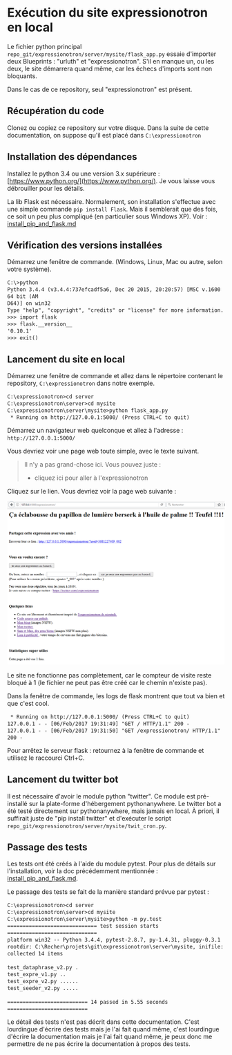 # Exécution du site expressionotron en local

Le fichier python principal `repo_git/expressionotron/server/mysite/flask_app.py` essaie d'importer deux Blueprints : "urluth" et "expressionotron". S'il en manque un, ou les deux, le site démarrera quand même, car les échecs d'imports sont non bloquants.

Dans le cas de ce repository, seul "expressionotron" est présent.


## Récupération du code

Clonez ou copiez ce repository sur votre disque. Dans la suite de cette documentation, on suppose qu'il est placé dans `C:\expressionotron`


## Installation des dépendances

Installez le python 3.4 ou une version 3.x supérieure : [https://www.python.org/](https://www.python.org/). Je vous laisse vous débrouiller pour les détails.

La lib Flask est nécessaire. Normalement, son installation s'effectue avec une simple commande `pip install Flask`. Mais il semblerait que des fois, ce soit un peu plus compliqué (en particulier sous Windows XP). Voir : [install_pip_and_flask.md](install_pip_and_flask.md)


## Vérification des versions installées

Démarrez une fenêtre de commande. (Windows, Linux, Mac ou autre, selon votre système).

    C:\>python
    Python 3.4.4 (v3.4.4:737efcadf5a6, Dec 20 2015, 20:20:57) [MSC v.1600 64 bit (AM
    D64)] on win32
    Type "help", "copyright", "credits" or "license" for more information.
    >>> import flask
    >>> flask.__version__
    '0.10.1'
    >>> exit()


## Lancement du site en local

Démarrez une fenêtre de commande et allez dans le répertoire contenant le repository, `C:\expressionotron` dans notre exemple.

    C:\expressionotron>cd server
    C:\expressionotron\server>cd mysite
    C:\expressionotron\server\mysite>python flask_app.py
     * Running on http://127.0.0.1:5000/ (Press CTRL+C to quit)

Démarrez un navigateur web quelconque et allez à l'adresse : `http://127.0.0.1:5000/`

Vous devriez voir une page web toute simple, avec le texte suivant.

> Il n'y a pas grand-chose ici. Vous pouvez juste :
> - cliquez ici pour aller à l'expressionotron

Cliquez sur le lien. Vous devriez voir la page web suivante :

![screenshot test de expressionotron en local](screenshot_test_local.png)

Le site ne fonctionne pas complètement, car le compteur de visite reste bloqué à 1 (le fichier ne peut pas être créé car le chemin n'existe pas).

Dans la fenêtre de commande, les logs de flask montrent que tout va bien et que c'est cool.

     * Running on http://127.0.0.1:5000/ (Press CTRL+C to quit)
    127.0.0.1 - - [06/Feb/2017 19:31:49] "GET / HTTP/1.1" 200 -
    127.0.0.1 - - [06/Feb/2017 19:31:50] "GET /expressionotron/ HTTP/1.1" 200 -

Pour arrêtez le serveur flask : retournez à la fenêtre de commande et utilisez le raccourci Ctrl+C.


## Lancement du twitter bot

Il est nécessaire d'avoir le module python "twitter". Ce module est pré-installé sur la plate-forme d'hébergement pythonanywhere.
Le twitter bot a été testé directement sur pythonanywhere, mais jamais en local. À priori, il suffirait juste de "pip install twitter" et d'exécuter le script `repo_git/expressionotron/server/mysite/twit_cron.py`.


## Passage des tests

Les tests ont été créés à l'aide du module pytest. Pour plus de détails sur l'installation, voir la doc précédemment mentionnée : [install_pip_and_flask.md](install_pip_and_flask.md).

Le passage des tests se fait de la manière standard prévue par pytest :

    C:\expressionotron>cd server
    C:\expressionotron\server>cd mysite
    C:\expressionotron\server\mysite>python -m py.test
    ============================= test session starts =============================
    platform win32 -- Python 3.4.4, pytest-2.8.7, py-1.4.31, pluggy-0.3.1
    rootdir: C:\Recher\projets\git\expressionotron\server\mysite, inifile:
    collected 14 items

    test_dataphrase_v2.py .
    test_expre_v1.py ..
    test_expre_v2.py ......
    test_seeder_v2.py .....

    ========================== 14 passed in 5.55 seconds ==========================

Le détail des tests n'est pas décrit dans cette documentation. C'est lourdingue d'écrire des tests mais je l'ai fait quand même, c'est lourdingue d'écrire la documentation mais je l'ai fait quand même, je peux donc me permettre de ne pas écrire la documentation à propos des tests.


